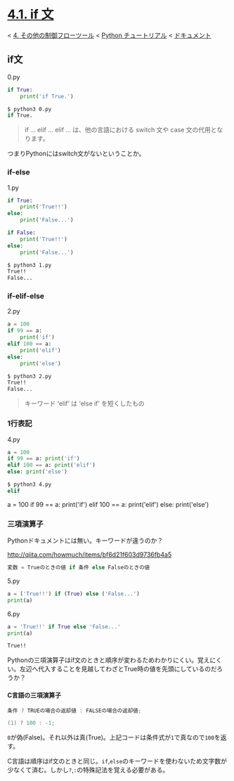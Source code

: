 # [4.1. if 文](https://docs.python.jp/3/tutorial/controlflow.html#if-statements)

< [4. その他の制御フローツール](https://docs.python.jp/3/tutorial/controlflow.html#more-control-flow-tools) < [Python チュートリアル](https://docs.python.jp/3/tutorial/index.html) < [ドキュメント](https://docs.python.jp/3/index.html)

## if文

0.py
```python
if True:
	print('if True.')
```
```sh
$ python3 0.py
if True.
```

> if ... elif ... elif ... は、他の言語における switch 文や case 文の代用となります。

つまりPythonにはswitch文がないということか。

### if-else

1.py
```python
if True:
	print('True!!')
else:
	print('False...')

if False:
	print('True!!')
else:
	print('False...')
```
```sh
$ python3 1.py
True!!
False...
```

### if-elif-else

2.py
```python
a = 100
if 99 == a:
	print('if')
elif 100 == a:
	print('elif')
else:
	print('else')
```
```sh
$ python3 2.py
True!!
False...
```

> キーワード ‘elif‘ は ‘else if’ を短くしたもの

### 1行表記

4.py
```python
a = 100
if 99 == a: print('if')
elif 100 == a: print('elif')
else: print('else')
```
```sh
$ python3 4.py
elif
```

a = 100
if 99 == a: print('if')
elif 100 == a: print('elif')
else: print('else')

### 三項演算子

Pythonドキュメントには無い。キーワードが違うのか？

http://qiita.com/howmuch/items/bf6d21f603d9736fb4a5

```python
変数 = Trueのときの値 if 条件 else Falseのときの値
```

5.py
```python
a = ('True!!') if (True) else ('False...')
print(a)
```
6.py
```python
a = 'True!!' if True else 'False...'
print(a)
```
```sh
True!!
```

Pythonの三項演算子はif文のときと順序が変わるためわかりにくい。覚えにくい。左辺へ代入することを見越してわざとTrue時の値を先頭にしているのだろうか？

#### C言語の三項演算子

```c
条件 ? TRUEの場合の返却値 : FALSEの場合の返却値;
```
```c
(1) ? 100 : -1;
```

`0`が偽(False)。それ以外は真(True)。上記コードは条件式が`1`で真なので`100`を返す。

C言語は順序はif文のときと同じ。`if`,`else`のキーワードを使わないため文字数が少なくて済む。しかし`?`,`:`の特殊記法を覚える必要がある。

